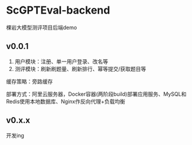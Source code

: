 # ScGPTEval-backend
棵岩大模型测评项目后端demo
## v0.0.1
1. 用户模块：注册、单一用户登录、改名等
2. 测评模块：刷新刷题量、刷新排行、幂等提交/获取题目等

缓存策略：旁路缓存

部署方式：阿里云服务器，Docker容器(两阶段build)部署应用服务、MySQL和Redis使用本地数据库、Nginx作反向代理+负载均衡
## v0.x.x
开发ing
